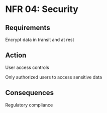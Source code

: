 # NFR 04: Security

## Requirements
	
Encrypt data in transit and at rest

## Action

User access controls

Only authorized users to access sensitive data

## Consequences

Regulatory compliance
